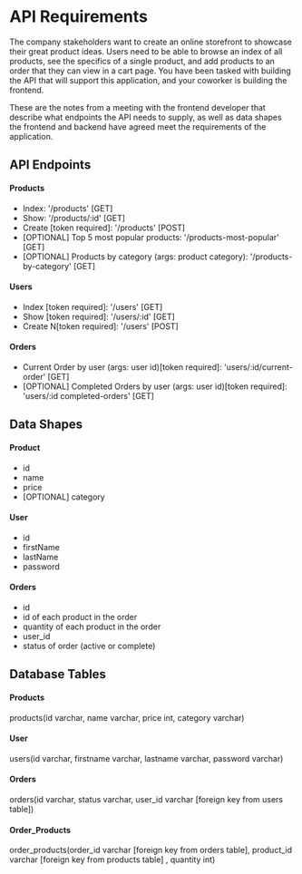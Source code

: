 # API Requirements
The company stakeholders want to create an online storefront to showcase their great product ideas. Users need to be able to browse an index of all products, see the specifics of a single product, and add products to an order that they can view in a cart page. You have been tasked with building the API that will support this application, and your coworker is building the frontend.

These are the notes from a meeting with the frontend developer that describe what endpoints the API needs to supply, as well as data shapes the frontend and backend have agreed meet the requirements of the application.

## API Endpoints
#### Products
- Index: '/products' [GET]
- Show: '/products/:id' [GET]
- Create [token required]: '/products' [POST]
- [OPTIONAL] Top 5 most popular products: '/products-most-popular' [GET]
- [OPTIONAL] Products by category (args: product category): '/products-by-category' [GET]

#### Users
- Index [token required]: '/users' [GET]
- Show [token required]: '/users/:id' [GET]
- Create N[token required]: '/users' [POST]

#### Orders
- Current Order by user (args: user id)[token required]: 'users/:id/current-order' [GET]
- [OPTIONAL] Completed Orders by user (args: user id)[token required]: 'users/:id completed-orders' [GET]

## Data Shapes
#### Product
-  id
- name
- price
- [OPTIONAL] category

#### User
- id
- firstName
- lastName
- password

#### Orders
- id
- id of each product in the order
- quantity of each product in the order
- user_id
- status of order (active or complete)

## Database Tables

#### Products
  products(id varchar, name varchar, price int, category varchar)

#### User
  users(id varchar, firstname varchar, lastname varchar, password varchar)


#### Orders
  orders(id varchar, status varchar, user_id varchar [foreign key from users table])

#### Order_Products
  order_products(order_id varchar [foreign key from orders table], product_id varchar [foreign key from products table] , quantity int)